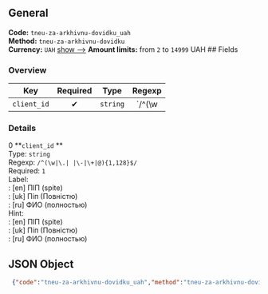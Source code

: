 ## General 
**Code:** `tneu-za-arkhivnu-dovidku_uah`  
**Method:** `tneu-za-arkhivnu-dovidku`  
**Currency:** `UAH` [show -->]() 
**Amount limits:** from `2`  to `14999`  UAH ## Fields 
### Overview 
|Key|Required|Type|Regexp| 
|:---:|:---:|:---:|:---:| 
|`client_id` |✔ |`string` |`/^(\w|\.| |\-|\+|@){1,128}$/` | 
 
### Details 
0 **`client_id` **  
Type: `string`  
Regexp: `/^(\w|\.| |\-|\+|@){1,128}$/`  
Required: `1`  
Label:  
: [en] ПІП (spite)  
: [uk] Піп (Повністю)  
: [ru] ФИО (полностью)  
Hint:  
: [en] ПІП (spite)  
: [uk] Піп (Повністю)  
: [ru] ФИО (полностью)  
## JSON Object 
```json
 {"code":"tneu-za-arkhivnu-dovidku_uah","method":"tneu-za-arkhivnu-dovidku","currency":"UAH","fields":[{"key":"client_id","type":"string","label":{"en":"\u041f\u0406\u041f (spite)","uk":"\u041f\u0456\u043f (\u041f\u043e\u0432\u043d\u0456\u0441\u0442\u044e)","ru":"\u0424\u0418\u041e (\u043f\u043e\u043b\u043d\u043e\u0441\u0442\u044c\u044e)"},"regexp":"\/^(\\w|\\.| |\\-|\\+|@){1,128}$\/","required":true,"position":1,"hint":{"en":"\u041f\u0406\u041f (spite)","uk":"\u041f\u0456\u043f (\u041f\u043e\u0432\u043d\u0456\u0441\u0442\u044e)","ru":"\u0424\u0418\u041e (\u043f\u043e\u043b\u043d\u043e\u0441\u0442\u044c\u044e)"},"example":"\u041f\u0435\u0442\u0440\u043e\u0432 \u0410\u043d\u0434\u0440i\u0439 \u0412\u043e\u043b\u043e\u0434\u0438\u043c\u0438\u0440\u043e\u0432\u0438\u0447"}],"amount_min":2,"amount_max":14999}```  
